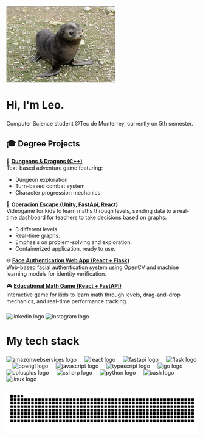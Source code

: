 <div align="left">
  <img height="200" src="focota.jpg" />
</div>

###

<h1 align="left">Hi, I'm Leo.</h1>

###

<p align="left">
  Computer Science student @Tec de Monterrey, currently on 5th semester.
</p>

###

## 🎓 Degree Projects

👾 **[Dungeons & Dragons (C++)](https://github.com/leopalatto20/Dungeons_And_Dragons)**  
Text-based adventure game featuring:
- Dungeon exploration  
- Turn-based combat system  
- Character progression mechanics

👾 **[Operacion Escape (Unity, FastApi, React)](https://github.com/leopalatto20/OperacionEscape)**  
Videogame for kids to learn maths through levels, sending data to a real-time dashboard for teachers to take decisions based on graphs:
- 3 different levels.
- Real-time graphs.
- Emphasis on problem-solving and exploration.
- Containerized application, ready to use. 

🌐 **[Face Authentication Web App (React + Flask)](https://github.com/leopalatto20/face-auth-app)**  
Web-based facial authentication system using OpenCV and machine learning models for identity verification.

🎮 **[Educational Math Game (React + FastAPI)](https://github.com/leopalatto20/educational-math-game)**  
Interactive game for kids to learn math through levels, drag-and-drop mechanics, and real-time performance tracking.

###

<div align="left">
  <img src="https://raw.githubusercontent.com/maurodesouza/profile-readme-generator/master/src/assets/icons/social/linkedin/default.svg" width="52" height="40" alt="linkedin logo" />
  <img src="https://raw.githubusercontent.com/maurodesouza/profile-readme-generator/master/src/assets/icons/social/instagram/default.svg" width="52" height="40" alt="instagram logo" />
</div>

###

<h1 align="left">My tech stack</h1>

###

<div align="left">
  <img src="https://cdn.jsdelivr.net/gh/devicons/devicon/icons/amazonwebservices/amazonwebservices-line-wordmark.svg" height="40" alt="amazonwebservices logo" />
  <img width="12" />
  <img src="https://cdn.jsdelivr.net/gh/devicons/devicon/icons/react/react-original.svg" height="40" alt="react logo" />
  <img width="12" />
  <img src="https://cdn.jsdelivr.net/gh/devicons/devicon/icons/fastapi/fastapi-original.svg" height="40" alt="fastapi logo" />
  <img width="12" />
  <img src="https://cdn.jsdelivr.net/gh/devicons/devicon/icons/flask/flask-original.svg" height="40" alt="flask logo" />
  <img width="12" />
  <img src="https://cdn.jsdelivr.net/gh/devicons/devicon/icons/opengl/opengl-original.svg" height="40" alt="opengl logo" />
  <img width="12" />
  <img src="https://cdn.jsdelivr.net/gh/devicons/devicon/icons/javascript/javascript-original.svg" height="40" alt="javascript logo" />
  <img width="12" />
  <img src="https://cdn.jsdelivr.net/gh/devicons/devicon/icons/typescript/typescript-original.svg" height="40" alt="typescript logo" />
  <img width="12" />
  <img src="https://cdn.jsdelivr.net/gh/devicons/devicon/icons/go/go-original.svg" height="40" alt="go logo" />
  <img width="12" />
  <img src="https://cdn.jsdelivr.net/gh/devicons/devicon/icons/cplusplus/cplusplus-original.svg" height="40" alt="cplusplus logo" />
  <img width="12" />
  <img src="https://cdn.jsdelivr.net/gh/devicons/devicon/icons/csharp/csharp-original.svg" height="40" alt="csharp logo" />
  <img width="12" />
  <img src="https://cdn.jsdelivr.net/gh/devicons/devicon/icons/python/python-original.svg" height="40" alt="python logo" />
  <img width="12" />
  <img src="https://cdn.jsdelivr.net/gh/devicons/devicon/icons/bash/bash-original.svg" height="40" alt="bash logo" />
  <img width="12" />
  <img src="https://cdn.jsdelivr.net/gh/devicons/devicon/icons/linux/linux-original.svg" height="40" alt="linux logo" />
</div>

###

<img src="https://raw.githubusercontent.com/leopalatto20/leopalatto20/output/snake.svg" alt="Snake animation" />
